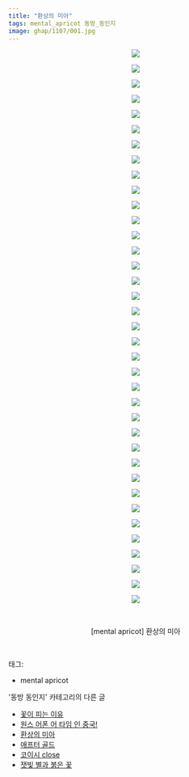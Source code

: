 ```yaml
---
title: "환상의 미아"
tags: mental_apricot 동방_동인지
image: ghap/1107/001.jpg
---
```

<div class="article">
<p style="text-align: center; clear: none; float: none;"><img src="{{ site.nasurl }}/ghap/1107/001.jpg"/></p>
<p style="text-align: center; clear: none; float: none;"><img src="{{ site.nasurl }}/ghap/1107/002.jpg"/></p>
<p style="text-align: center; clear: none; float: none;"><img src="{{ site.nasurl }}/ghap/1107/003.jpg"/></p>
<p style="text-align: center; clear: none; float: none;"><img src="{{ site.nasurl }}/ghap/1107/004.jpg"/></p>
<p style="text-align: center; clear: none; float: none;"><img src="{{ site.nasurl }}/ghap/1107/005.jpg"/></p>
<p style="text-align: center; clear: none; float: none;"><img src="{{ site.nasurl }}/ghap/1107/006.jpg"/></p>
<p style="text-align: center; clear: none; float: none;"><img src="{{ site.nasurl }}/ghap/1107/007.jpg"/></p>
<p style="text-align: center; clear: none; float: none;"><img src="{{ site.nasurl }}/ghap/1107/008.jpg"/></p>
<p style="text-align: center; clear: none; float: none;"><img src="{{ site.nasurl }}/ghap/1107/009.jpg"/></p>
<p style="text-align: center; clear: none; float: none;"><img src="{{ site.nasurl }}/ghap/1107/010.jpg"/></p>
<p style="text-align: center; clear: none; float: none;"><img src="{{ site.nasurl }}/ghap/1107/011.jpg"/></p>
<p style="text-align: center; clear: none; float: none;"><img src="{{ site.nasurl }}/ghap/1107/012.jpg"/></p>
<p style="text-align: center; clear: none; float: none;"><img src="{{ site.nasurl }}/ghap/1107/013.jpg"/></p>
<p style="text-align: center; clear: none; float: none;"><img src="{{ site.nasurl }}/ghap/1107/014.jpg"/></p>
<p style="text-align: center; clear: none; float: none;"><img src="{{ site.nasurl }}/ghap/1107/015.jpg"/></p>
<p style="text-align: center; clear: none; float: none;"><img src="{{ site.nasurl }}/ghap/1107/016.jpg"/></p>
<p style="text-align: center; clear: none; float: none;"><img src="{{ site.nasurl }}/ghap/1107/017.jpg"/></p>
<p style="text-align: center; clear: none; float: none;"><img src="{{ site.nasurl }}/ghap/1107/018.jpg"/></p>
<p style="text-align: center; clear: none; float: none;"><img src="{{ site.nasurl }}/ghap/1107/019.jpg"/></p>
<p style="text-align: center; clear: none; float: none;"><img src="{{ site.nasurl }}/ghap/1107/020.jpg"/></p>
<p style="text-align: center; clear: none; float: none;"><img src="{{ site.nasurl }}/ghap/1107/021.jpg"/></p>
<p style="text-align: center; clear: none; float: none;"><img src="{{ site.nasurl }}/ghap/1107/022.jpg"/></p>
<p style="text-align: center; clear: none; float: none;"><img src="{{ site.nasurl }}/ghap/1107/023.jpg"/></p>
<p style="text-align: center; clear: none; float: none;"><img src="{{ site.nasurl }}/ghap/1107/024.jpg"/></p>
<p style="text-align: center; clear: none; float: none;"><img src="{{ site.nasurl }}/ghap/1107/025.jpg"/></p>
<p style="text-align: center; clear: none; float: none;"><img src="{{ site.nasurl }}/ghap/1107/026.jpg"/></p>
<p style="text-align: center; clear: none; float: none;"><img src="{{ site.nasurl }}/ghap/1107/027.jpg"/></p>
<p style="text-align: center; clear: none; float: none;"><img src="{{ site.nasurl }}/ghap/1107/028.jpg"/></p>
<p style="text-align: center; clear: none; float: none;"><img src="{{ site.nasurl }}/ghap/1107/029.jpg"/></p>
<p style="text-align: center; clear: none; float: none;"><img src="{{ site.nasurl }}/ghap/1107/030.jpg"/></p>
<p style="text-align: center; clear: none; float: none;"><img src="{{ site.nasurl }}/ghap/1107/031.jpg"/></p>
<p style="text-align: center; clear: none; float: none;"><img src="{{ site.nasurl }}/ghap/1107/032.jpg"/></p>
<p style="text-align: center; clear: none; float: none;"><img src="{{ site.nasurl }}/ghap/1107/033.jpg"/></p>
<p style="text-align: center; clear: none; float: none;"><img src="{{ site.nasurl }}/ghap/1107/034.jpg"/></p>
<p style="text-align: center; clear: none; float: none;"><img src="{{ site.nasurl }}/ghap/1107/035.jpg"/></p>
<p style="text-align: center; clear: none; float: none;"><img src="{{ site.nasurl }}/ghap/1107/036.jpg"/></p>
<p style="text-align: center; clear: none; float: none;"><img src="{{ site.nasurl }}/ghap/1107/037.jpg"/></p>
<p style="text-align: center; clear: none; float: none;"><br/></p>
<p style="text-align: center; clear: none; float: none;">[mental apricot] 환상의 미아</p>
<p><br/></p>
</div><div class="tagTrail">
<p>태그: </p>
<ul>
<li>mental apricot</li>
</ul>
</div><div class="another">
<p>'동방 동인지' 카테고리의 다른 글</p>
<ul>
<li><a href="/2016-07-26-ghap_1109">꽃이 피는 이유</a></li>
<li><a href="/2016-07-26-ghap_1108">원스 어폰 어 타임 인 중국!</a></li>
<li><a href="/2016-07-26-ghap_1107">환상의 미아</a></li>
<li><a href="/2016-07-26-ghap_1106">애프터 골드</a></li>
<li><a href="/2016-07-26-ghap_1105">코이시 close</a></li>
<li><a href="/2016-07-26-ghap_1104">잿빛 별과 붉은 꽃</a></li>
</ul>
</div><div class="cb_module cb_fluid">
<div class="cb_wrt cb_profile">
</div><!-- commentList close -->
</div>
<br/>
<p id="refer"></p>
<br/>

